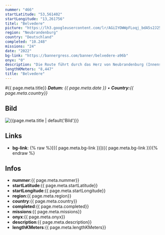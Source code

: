 ```yaml
---
nummer: "466"
startLatitude: "53,561402"
startLongitude: "13,261756"
titel: "Belvedere"
picture: "https://lh3.googleusercontent.com/lr/AGiIYOWWpFLoqj_bdA5s2J25KrIGHoOwgFAlceCTxVGaqwWJCI49gVAQFzxWLil3r5cs0C6UaKFhRI4yy_xWn3alsVdD2gzltgqvAZY77s8SxpeX8M9xZaeqIXbsfVsPQAdlH-deIxrG9cLeVFRm32P5qquUCnot056Xn9kd1B8KDczVRIzzujmKHJ6wUAReyeSSBmcLunISIbPrqsmnCNKA6pU9-_Cgz59N6P9wEmhUu-ce_eMvFNiHgVO8Mmyn4CM29nitwS_UsKWmmBiXpx3lXj43kQPVRxo9Ui3E14olP8d8vYRxeVYORGf5HsMaaYsaQN3WL88R4ZkRPDGRCPbZhZ22RXp6YTnIL-EHlvA_xeVNCDQXacnxKnSWXrJNGUNpNXycCoFamNKADEQe05zsUQ5Lm15XSuVU9_-S13qWbbUogp_asdYg7gzYamNUb5TO8r0hWju6viD0txN6BRcHOl2fbSPQQ2zGukyoH-bNkNYUxL0uo9dzK_0Pf7xmoSRvouNIhKv0ybeVmavEuVgVtOCHsfu5Oy1ru8WJNbalWb5KYOUfv8oqGgzfUovcxQEgyUqc5AUZ0VUAgMfgVEY3R8ZeVmrTnFvJuvK-DEujoeLxrr1v44jlv-BOmLTR90bzlMiHI-9UPWM6qNt3sD2OeLXmABKmw1P3SRpl1IazafKFqpwc8_Eg2nCD9qCuNw22NaQPzi-zmN2MZr_2C1Sb1BnmMnhWNaBkutd4NPxjG2nBz-3Gldv0WihJp92bXy07-ItbLMX5icbhrugwC5KzWpn14Mmj4h-RSLr_47w6_nf7F2YB9YtNkAmFNhm9CYKdyIJEgbMB8yPSo_AF9oP9VkMxv-qjp39Cq7Etrn49Cwo3sG3g5D1-Xwe6LvnYb7_Alfpm6OTc1Stfc7iWYM88WMbQR8hOCgxUuxk9gOqyHgllTAbnwWJ1svHbVJXr5dXtXxQUsVLJOGd0mNl5cMd9C5ypb-TwJ2oztsSTT5mg8MDvurggMkAO0gEaM7ClMYQ3hkty7eL1CVuvlRNbz5soCGtXwDRWm1X7bg4nC4XL9V2KYNbHEwQ"
region: "Neubrandenburg"
country: "Deutschland"
completed: "10.248"
missions: "24"
date: "2022"
bg-link: "https://bannergress.com/banner/belvedere-a96b"
onyx: "0"
description: "Die Route führt durch das Herz von Neubrandenburg (Innenstadt, Kulturpark und Belvedere)"
lengthKMeters: "8,447"
title: "Belvedere"
---
```


#{{ page.meta.title}}
_**Datum:** {{ page.meta.date }} • **Country:**{{ page.meta.country}}_

## Bild
![{{page.meta.title | default('Bild')}}]({{page.meta.picture}})

## Links
- **bg-link**: {% raw %}[{{ page.meta.bg-link }}]({{ page.meta.bg-link }}){% endraw %}

## Infos
- **nummer**:{{ page.meta.nummer}}
- **startLatitude**:{{ page.meta.startLatitude}}
- **startLongitude**:{{ page.meta.startLongitude}}
- **region**:{{ page.meta.region}}
- **country**:{{ page.meta.country}}
- **completed**:{{ page.meta.completed}}
- **missions**:{{ page.meta.missions}}
- **onyx**:{{ page.meta.onyx}}
- **description**:{{ page.meta.description}}
- **lengthKMeters**:{{ page.meta.lengthKMeters}}

